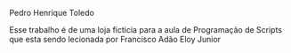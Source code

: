Pedro Henrique Toledo

Esse trabalho é de uma loja ficticia para a aula de Programação de Scripts que esta sendo lecionada por Francisco Adão Eloy Junior
